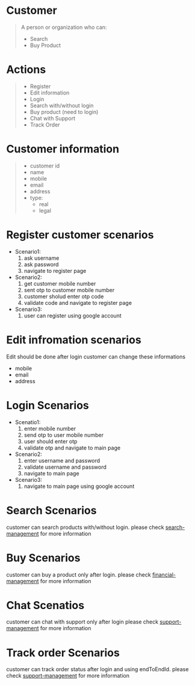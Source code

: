 # Customer
> A person or organization who can:
>   * Search
>   * Buy Product


# Actions
>   * Register
>   * Edit information
>   * Login
>   * Search with/without login
>   * Buy product (need to login)
>   * Chat with Support
>   * Track Order

# Customer information
>   * customer id
>   * name
>   * mobile
>   * email
>   * address
>   * type:
>     * real
>     * legal


# Register customer scenarios
- Scenario1:
    1. ask username
    2. ask password
    3. navigate to register page
- Scenario2:
    1. get customer mobile number
    2. sent otp to customer mobile number
    3. customer sholud enter otp code
    4. validate code and navigate to register page
- Scenario3:
    1. user can register using google account

# Edit infromation scenarios
Edit should be done after login
customer can change these informations
* mobile
* email
* address

# Login Scenarios
- Scenatio1:
    1. enter mobile number
    2. send otp to user mobile number
    3. user should enter otp
    4. validate otp and navigate to main page
- Scenario2: 
    1. enter username and password
    2. validate username and password
    3. navigate to main page
- Scenario3:
    1. navigate to main page using google account

# Search Scenarios
customer can search products with/without login.
please check [search-management](./search-management.md) for more information

# Buy Scenarios
customer can buy a product only after login.
please check [financial-management](./financial-management.md) for more information

# Chat Scenatios
customer can chat with support only after login
please check [support-management](./support-management.md) for more information

# Track order Scenarios
customer can track order status after login and using endToEndId. please check [support-management](./support-management.md) for more information